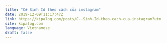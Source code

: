 ```yaml
---
title: "C# Sinh Id theo cách của instagram"
date: 2019-12-09T11:17:47Z
link: https://kipalog.com/posts/C--Sinh-Id-theo-cach-cua-instagram?utm_medium=RSS&utm_source=news.12bit.vn
site: kipalog.com
language: Vietnamese
draft: false
---
```

